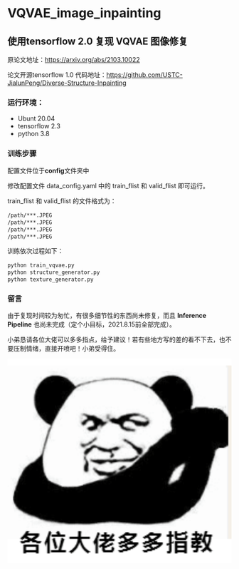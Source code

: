 # VQVAE_image_inpainting

## 使用tensorflow 2.0 复现  VQVAE 图像修复

原论文地址：https://arxiv.org/abs/2103.10022

论文开源tensorflow 1.0 代码地址：https://github.com/USTC-JialunPeng/Diverse-Structure-Inpainting

### 运行环境：

- Ubunt 20.04
- tensorflow 2.3
- python 3.8

### 训练步骤

配置文件位于**config**文件夹中

修改配置文件 data_config.yaml 中的 train_flist 和 valid_flist 即可运行。

train_flist 和 valid_flist 的文件格式为：

```
/path/***.JPEG
/path/***.JPEG
/path/***.JPEG
/path/***.JPEG
```

训练依次过程如下：

```shell
python train_vqvae.py
python structure_generator.py
python texture_generator.py
```

### 留言

由于复现时间较为匆忙，有很多细节性的东西尚未修复，而且 **Inference Pipeline** 也尚未完成（定个小目标，2021.8.15前全部完成）。

小弟恳请各位大佬可以多多指点，给予建议！若有些地方写的差的看不下去，也不要压制情绪，直接开喷吧！小弟受得住。



<img src="./image/image-20210809024628423.png" alt="image-20210809024628423" style="zoom:500%;" />

